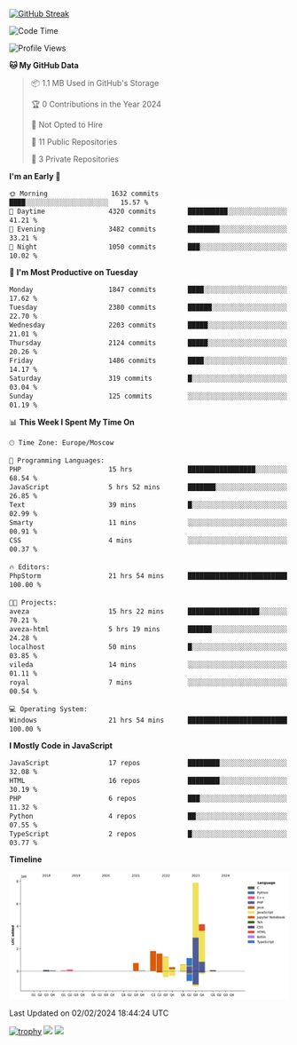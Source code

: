 [![GitHub Streak](https://github-readme-streak-stats.herokuapp.com/?user=yogik10)](https://git.io/streak-stats)
<!--START_SECTION:waka-->
![Code Time](http://img.shields.io/badge/Code%20Time-197%20hrs%2054%20mins-blue)

![Profile Views](http://img.shields.io/badge/Profile%20Views-0-blue)

**🐱 My GitHub Data** 

> 📦 1.1 MB Used in GitHub's Storage 
 > 
> 🏆 0 Contributions in the Year 2024
 > 
> 🚫 Not Opted to Hire
 > 
> 📜 11 Public Repositories 
 > 
> 🔑 3 Private Repositories 
 > 
**I'm an Early 🐤** 

```text
🌞 Morning                1632 commits        ████░░░░░░░░░░░░░░░░░░░░░   15.57 % 
🌆 Daytime                4320 commits        ██████████░░░░░░░░░░░░░░░   41.21 % 
🌃 Evening                3482 commits        ████████░░░░░░░░░░░░░░░░░   33.21 % 
🌙 Night                  1050 commits        ███░░░░░░░░░░░░░░░░░░░░░░   10.02 % 
```
📅 **I'm Most Productive on Tuesday** 

```text
Monday                   1847 commits        ████░░░░░░░░░░░░░░░░░░░░░   17.62 % 
Tuesday                  2380 commits        ██████░░░░░░░░░░░░░░░░░░░   22.70 % 
Wednesday                2203 commits        █████░░░░░░░░░░░░░░░░░░░░   21.01 % 
Thursday                 2124 commits        █████░░░░░░░░░░░░░░░░░░░░   20.26 % 
Friday                   1486 commits        ████░░░░░░░░░░░░░░░░░░░░░   14.17 % 
Saturday                 319 commits         █░░░░░░░░░░░░░░░░░░░░░░░░   03.04 % 
Sunday                   125 commits         ░░░░░░░░░░░░░░░░░░░░░░░░░   01.19 % 
```


📊 **This Week I Spent My Time On** 

```text
🕑︎ Time Zone: Europe/Moscow

💬 Programming Languages: 
PHP                      15 hrs              █████████████████░░░░░░░░   68.54 % 
JavaScript               5 hrs 52 mins       ███████░░░░░░░░░░░░░░░░░░   26.85 % 
Text                     39 mins             █░░░░░░░░░░░░░░░░░░░░░░░░   02.99 % 
Smarty                   11 mins             ░░░░░░░░░░░░░░░░░░░░░░░░░   00.91 % 
CSS                      4 mins              ░░░░░░░░░░░░░░░░░░░░░░░░░   00.37 % 

🔥 Editors: 
PhpStorm                 21 hrs 54 mins      █████████████████████████   100.00 % 

🐱‍💻 Projects: 
aveza                    15 hrs 22 mins      ██████████████████░░░░░░░   70.21 % 
aveza-html               5 hrs 19 mins       ██████░░░░░░░░░░░░░░░░░░░   24.28 % 
localhost                50 mins             █░░░░░░░░░░░░░░░░░░░░░░░░   03.85 % 
vileda                   14 mins             ░░░░░░░░░░░░░░░░░░░░░░░░░   01.11 % 
royal                    7 mins              ░░░░░░░░░░░░░░░░░░░░░░░░░   00.54 % 

💻 Operating System: 
Windows                  21 hrs 54 mins      █████████████████████████   100.00 % 
```

**I Mostly Code in JavaScript** 

```text
JavaScript               17 repos            ████████░░░░░░░░░░░░░░░░░   32.08 % 
HTML                     16 repos            ████████░░░░░░░░░░░░░░░░░   30.19 % 
PHP                      6 repos             ███░░░░░░░░░░░░░░░░░░░░░░   11.32 % 
Python                   4 repos             ██░░░░░░░░░░░░░░░░░░░░░░░   07.55 % 
TypeScript               2 repos             █░░░░░░░░░░░░░░░░░░░░░░░░   03.77 % 
```



**Timeline**

![Lines of Code chart](https://raw.githubusercontent.com/Yogik10/Yogik10/main/assets/bar_graph.png)


 Last Updated on 02/02/2024 18:44:24 UTC
<!--END_SECTION:waka-->
[![trophy](https://github-profile-trophy.vercel.app/?username=yogik10)](https://github.com/ryo-ma/github-profile-trophy)
![](https://github-profile-summary-cards.vercel.app/api/cards/profile-details?username=yogik10&theme=solarized_dark)
![](https://github-profile-summary-cards.vercel.app/api/cards/most-commit-language?username=yogik10&theme=solarized_dark)


